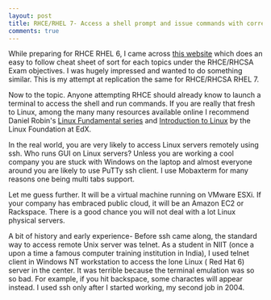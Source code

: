 ```yaml
---
layout: post
title: RHCE/RHEL 7- Access a shell prompt and issue commands with correct syntax
comments: true
---
```


While preparing for RHCE RHEL 6, I came across [this website](https://oracle-base.com/articles/linux/rhcsa-and-rhce-6) which does an easy to follow  cheat sheet of sort for each topics under the RHCE/RHCSA Exam objectives. I was hugely impressed and wanted to do something similar. This is my attempt at replication the same for RHCE/RHCSA RHEL 7.

Now to the topic. Anyone attempting RHCE should already know to launch a terminal to access the shell and run commands. If you are really that fresh to Linux, among the many many resources available online I recommend Daniel Robin's [Linux Fundamental series](http://www.funtoo.org/Category:Linux_Core_Concepts) and [Introduction to Linux](https://www.edx.org/course/introduction-linux-linuxfoundationx-lfs101x-2) by the Linux Foundation at EdX.

In the real world, you are very likely to access Linux servers remotely using ssh. Who runs GUI on Linux servers? Unless you are working a cool company you are stuck with Windows on the laptop and almost everyone around you are likely to use PuTTy ssh client. I use Mobaxterm for many reasons one being  multi tabs support.

Let me guess further. It will be a virtual machine running on VMware ESXi. If your company has embraced public cloud, it will be an Amazon EC2 or Rackspace. There is a good chance you will not deal with a lot Linux physical servers.

A bit of history and early experience- Before ssh came along, the standard way to access remote Unix server was telnet. As a student in NIIT (once a upon a time a famous computer training institution in India), I used telnet client in Windows NT workstation to access the lone Linux ( Red Hat 6) server in the center. It was terrible because the terminal emulation was so so bad. For example, if you hit backspace, some charactes will appear instead. I used ssh only after I started working, my second job in 2004.
